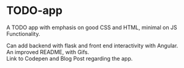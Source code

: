 # TODO-app
A TODO app with emphasis on good CSS and HTML, minimal on JS Functionality.

Can add backend with flask and front end interactivity with Angular.   
An improved README, with Gifs.   
Link to Codepen and Blog Post regarding the app.   
